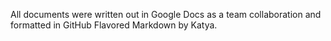 All documents were written out in Google Docs as a team collaboration and formatted in GitHub Flavored Markdown by Katya.